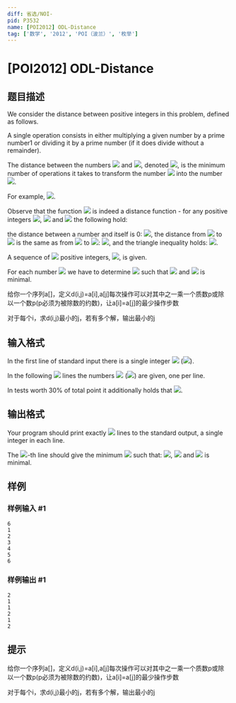```yaml
---
diff: 省选/NOI-
pid: P3532
name: [POI2012] ODL-Distance
tag: ['数学', '2012', 'POI（波兰）', '枚举']
---
```

# [POI2012] ODL-Distance
## 题目描述

We consider the distance between positive integers in this problem, defined as follows.

A single operation consists in either multiplying a given number by a prime number1    or dividing it by a prime number (if it does divide without a remainder).

The distance between the numbers ![](http://main.edu.pl/images/OI19/odl-en-tex.1.png) and ![](http://main.edu.pl/images/OI19/odl-en-tex.2.png), denoted ![](http://main.edu.pl/images/OI19/odl-en-tex.3.png), is the minimum number of operations    it takes to transform the number ![](http://main.edu.pl/images/OI19/odl-en-tex.4.png) into the number ![](http://main.edu.pl/images/OI19/odl-en-tex.5.png).

For example, ![](http://main.edu.pl/images/OI19/odl-en-tex.6.png).

Observe that the function ![](http://main.edu.pl/images/OI19/odl-en-tex.7.png) is indeed a distance function - for any positive integers ![](http://main.edu.pl/images/OI19/odl-en-tex.8.png), ![](http://main.edu.pl/images/OI19/odl-en-tex.9.png) and ![](http://main.edu.pl/images/OI19/odl-en-tex.10.png) the following hold:

the distance between a number and itself is 0: ![](http://main.edu.pl/images/OI19/odl-en-tex.11.png),                  the distance from ![](http://main.edu.pl/images/OI19/odl-en-tex.12.png) to ![](http://main.edu.pl/images/OI19/odl-en-tex.13.png) is the same as from ![](http://main.edu.pl/images/OI19/odl-en-tex.14.png) to ![](http://main.edu.pl/images/OI19/odl-en-tex.15.png): ![](http://main.edu.pl/images/OI19/odl-en-tex.16.png), and                  the triangle inequality holds: ![](http://main.edu.pl/images/OI19/odl-en-tex.17.png).

A sequence of ![](http://main.edu.pl/images/OI19/odl-en-tex.18.png) positive integers, ![](http://main.edu.pl/images/OI19/odl-en-tex.19.png), is given.

For each number ![](http://main.edu.pl/images/OI19/odl-en-tex.20.png) we have to determine ![](http://main.edu.pl/images/OI19/odl-en-tex.21.png) such that ![](http://main.edu.pl/images/OI19/odl-en-tex.22.png) and ![](http://main.edu.pl/images/OI19/odl-en-tex.23.png) is minimal.

给你一个序列a[]，定义d(i,j)=a[i],a[j]每次操作可以对其中之一乘一个质数p或除以一个数p(p必须为被除数的约数)，让a[i]=a[j]的最少操作步数

对于每个i，求d(i,j)最小的j，若有多个解，输出最小的j

## 输入格式

In the first line of standard input there is a single integer ![](http://main.edu.pl/images/OI19/odl-en-tex.24.png) (![](http://main.edu.pl/images/OI19/odl-en-tex.25.png)).

In the following ![](http://main.edu.pl/images/OI19/odl-en-tex.26.png) lines the numbers ![](http://main.edu.pl/images/OI19/odl-en-tex.27.png) (![](http://main.edu.pl/images/OI19/odl-en-tex.28.png)) are given,      one per line.

In tests worth 30% of total point it additionally holds that ![](http://main.edu.pl/images/OI19/odl-en-tex.29.png).

## 输出格式

Your program should print exactly ![](http://main.edu.pl/images/OI19/odl-en-tex.30.png) lines to the standard output, a single integer in each line.

The ![](http://main.edu.pl/images/OI19/odl-en-tex.31.png)-th line should give the minimum ![](http://main.edu.pl/images/OI19/odl-en-tex.32.png) such that: ![](http://main.edu.pl/images/OI19/odl-en-tex.33.png), ![](http://main.edu.pl/images/OI19/odl-en-tex.34.png) and ![](http://main.edu.pl/images/OI19/odl-en-tex.35.png) is minimal.

## 样例

### 样例输入 #1
```
6
1
2
3
4
5
6
```
### 样例输出 #1
```
2
1
1
2
1
2
```
## 提示

给你一个序列a[]，定义d(i,j)=a[i],a[j]每次操作可以对其中之一乘一个质数p或除以一个数p(p必须为被除数的约数)，让a[i]=a[j]的最少操作步数

对于每个i，求d(i,j)最小的j，若有多个解，输出最小的j

